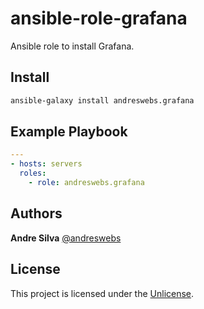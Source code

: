 # ansible-role-grafana

Ansible role to install Grafana.

## Install

```sh
ansible-galaxy install andreswebs.grafana
```

## Example Playbook

```yaml
---
- hosts: servers
  roles:
    - role: andreswebs.grafana
```

## Authors

**Andre Silva** [@andreswebs](https://github.com/andreswebs)

## License

This project is licensed under the [Unlicense](UNLICENSE.md).
